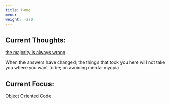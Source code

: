 ```yaml
---
title: Home
menu:
weight: -270
---
```


## Current Thoughts:

[the majority is always wrong](https://www.youtube.com/watch?v=VNGFep6rncY)

When the answers have changed; the things that took you here will not take you where you want to be; on avoiding mental myopia

## Current Focus:

Object Oriented Code
